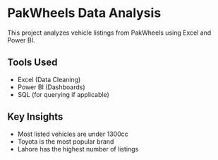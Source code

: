 # PakWheels Data Analysis

This project analyzes vehicle listings from PakWheels using Excel and Power BI.

## Tools Used
- Excel (Data Cleaning)
- Power BI (Dashboards)
- SQL (for querying if applicable)

## Key Insights
- Most listed vehicles are under 1300cc
- Toyota is the most popular brand
- Lahore has the highest number of listings
